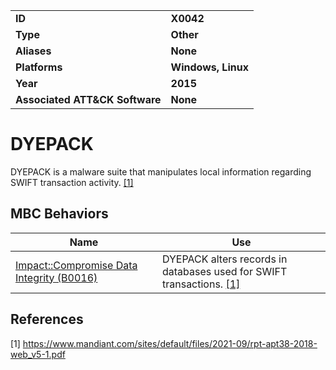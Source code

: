 <table>
<tr>
<td><b>ID</b></td>
<td><b>X0042</b></td>
</tr>
<tr>
<td><b>Type</b></td>
<td><b>Other</b></td>
</tr>
<tr>
<td><b>Aliases</b></td>
<td><b>None</b></td>
</tr>
<tr>
<td><b>Platforms</b></td>
<td><b>Windows, Linux</b></td>
</tr>
<tr>
<td><b>Year</b></td>
<td><b>2015</b></td>
</tr>
<tr>
<td><b>Associated ATT&CK Software</b></td>
<td><b>None</b></td>
</tr>
</table>

# DYEPACK

DYEPACK is a malware suite that manipulates local information regarding SWIFT transaction activity. [[1]](#1)

## MBC Behaviors

|Name|Use|
|---|---|
|[Impact::Compromise Data Integrity (B0016)](../impact/compromise-data-integrity.md)|DYEPACK alters records in databases used for SWIFT transactions. [[1]](#1)|

## References

<a name="1">[1]</a> https://www.mandiant.com/sites/default/files/2021-09/rpt-apt38-2018-web_v5-1.pdf
